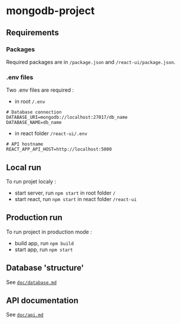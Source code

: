 # mongodb-project

## Requirements

### Packages

Required packages are in `/package.json` and `/react-ui/package.json`.

### .env files

Two .env files are required :
- in root `/.env`
```
# Database connection
DATABASE_URI=mongodb://localhost:27017/db_name
DATABASE_NAME=db_name
```
- in react folder `/react-ui/.env`
```
# API hostname
REACT_APP_API_HOST=http://localhost:5000
```

## Local run

To run projet localy :
- start server, run `npm start` in root folder `/`
- start react, run `npm start` in react folder `/react-ui`


## Production run 

To run project in production mode :
- build app, run `npm build`
- start app, run `npm start`

## Database 'structure'

See [`doc/database.md`](doc/database.md)

## API documentation

See [`doc/api.md`](doc/api.md)
